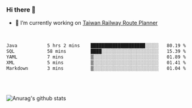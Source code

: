 ### Hi there 👋

- 🔭 I’m currently working on [Taiwan Railway Route Planner](https://github.com/Taiwan-Railway-Route-Planner)

<br/>

<!--START_SECTION:waka-->

```txt
Java           5 hrs 2 mins    ████████████████████░░░░░   80.19 %
SQL            58 mins         ████░░░░░░░░░░░░░░░░░░░░░   15.39 %
YAML           7 mins          ▒░░░░░░░░░░░░░░░░░░░░░░░░   01.89 %
XML            5 mins          ▒░░░░░░░░░░░░░░░░░░░░░░░░   01.41 %
Markdown       3 mins          ▒░░░░░░░░░░░░░░░░░░░░░░░░   01.04 %
```

<!--END_SECTION:waka-->

<br/>
<br/>

![Anurag's github stats](https://github-readme-stats.vercel.app/api?username=DepickereSven&show_icons=true&theme=tokyonight)



<!--
**DepickereSven/DepickereSven** is a ✨ _special_ ✨ repository because its `README.md` (this file) appears on your GitHub profile.

Here are some ideas to get you started:

- 🔭 I’m currently working on ...
- 🌱 I’m currently learning ...
- 👯 I’m looking to collaborate on ...
- 🤔 I’m looking for help with ...
- 💬 Ask me about ...
- 📫 How to reach me: ...
- 😄 Pronouns: ...
- ⚡ Fun fact: ...
-->
